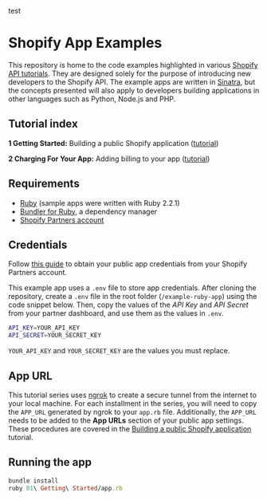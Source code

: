 test

# Shopify App Examples

This repository is home to the code examples highlighted in various [Shopify API tutorials](https://help.shopify.com/api/tutorials). They are designed solely for the purpose of introducing new developers to the Shopify API. The example apps are written in [Sinatra](https://github.com/sinatra/sinatra), but the concepts presented will also apply to developers building applications in other languages such as Python, Node.js and PHP.

## Tutorial index

**1 Getting Started:** Building a public Shopify application ([tutorial](https://help.shopify.com/api/tutorials/building-public-app))

**2 Charging For Your App:** Adding billing to your app ([tutorial](https://help.shopify.com/api/tutorials/adding-billing-to-your-app/))

## Requirements

* [Ruby](https://www.ruby-lang.org/en/documentation/installation/) (sample apps were written with Ruby 2.2.1)
* [Bundler for Ruby](http://bundler.io/), a dependency manager
* [Shopify Partners account](https://accounts.shopify.com/signup)

## Credentials

Follow [this guide](https://help.shopify.com/api/getting-started/api-credentials) to obtain your public app credentials from your Shopify Partners account.

This example app uses a `.env` file to store app credentials. After cloning the repository, create a `.env` file in the root folder (`/example-ruby-app`) using the code snippet below. Then, copy the values of the _API Key_ and _API Secret_ from your partner dashboard, and use them as the values in `.env`.

```bash
API_KEY=YOUR_API_KEY
API_SECRET=YOUR_SECRET_KEY
```

`YOUR_API_KEY` and `YOUR_SECRET_KEY` are the values you must replace.

## App URL

This tutorial series uses [ngrok](https://ngrok.com/) to create a secure tunnel from the internet to your local machine. For each installment in the series, you will need to copy the `APP_URL` generated by ngrok to your `app.rb` file.  Additionally, the `APP_URL` needs to be added to the **App URLs** section of your public app settings. These procedures are covered in the [Building a public Shopify application](https://help.shopify.com/api/tutorials/building-public-app) tutorial.

## Running the app

```ruby
bundle install
ruby 01\ Getting\ Started/app.rb
```
